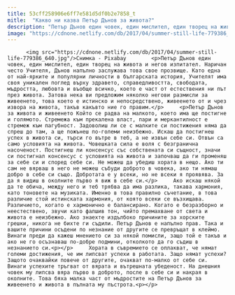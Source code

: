 ```yaml
---
title: 53cff258906e6ff7e581d5df0b2e7858_t
mitle:  "Какво ни казва Петър Дънов за живота?"
description: "Петър Дънов един човек, един мислител, един творец на живота и негов изпитател. Наричан често Учителя, Дънов напълно заслужава това свое прозвище. Като една от най-ярките и популярни личности в българската история, Учителят има своя уникален поглед върху здравето, справедливостта, свободата, мъдростта, любовта и въобще всичко, което е част от естествения ни път през живота. …"
image: "https://cdnone.netlify.com/db/2017/04/summer-still-life-779386_640.jpg"
---
```


          <img src="https://cdnone.netlify.com/db/2017/04/summer-still-life-779386_640.jpg"/>Снимка - Pixabay        <p>Петър Дънов един човек, един мислител, един творец на живота и негов изпитател. Наричан често Учителя, Дънов напълно заслужава това свое прозвище. Като една от най-ярките и популярни личности в българската история, Учителят има своя уникален поглед върху здравето, справедливостта, свободата, мъдростта, любовта и въобще всичко, което е част от естествения ни път през живота. Затова нека ви предложим няколко негови размисли за живеенето, това което е истинско и непосредствено, живеенето от и чрез извора на живота, такъв какъвто ние го правим.</p>     <p>Петър Дънов за живота и живеенето Който се радва на малкото, което има ще постигне и голямото. Стремежа към прекалена власт, пари и меркантилност е стремеж към пагубност. Задоволиш ли се с малките си постижения няма да спреш до там, а ще пожънеш по-големи неизбежно. Искаш да постигнеш успех в живота си, търси го вътре в теб, а не извън себе си. Отвън са само условията на живота. Човешката сила е воля с безгранична насоченост. Постигнеш ли консенсус със собствената си същност, значи си постигнал консенсус с условията на живота и започваш да ги променяш за себе си и според себе си. Не можеш да убедиш хората в нещо. Ако ти сам не вярваш в него не можеш събуди доброто в човека, ако ти нямаш добро в себе си също. Добротата е у всеки, но не всеки я проявява. За да я видиш в околните първо я виж в себе си.</p>     Ако искаш някой да те обича, между него и теб трябва да има разлика, такава хармония, като тоновете на музиката. Именно в това правилно съчетание, в това различие стой истинската хармония, от която всеки се възхищава. Различието, когато е хармонично е балансирано. Когато е безразборно и неестествено, звучи като фалшив тон, чийто премахване от света и живота е неизбежно. Ако знаехте издълбоко причините за хорските грешки, никога не бихте ги съдили. Петър Дънов е напълно прав. Така и вашите причини осъдени по незнание от другите се превръщат в клеймо. Винаги преди да кажеш мнението си за някой помисли, защо той е такъв и ако не го осъзнаваш по-добре подмини, отколкото да го съдиш в незнанието си.<p></p>     Хората в съвремието се оплакват, че нямат големи достижения, че им липсват успехи в работата. Защо нямат успехи? Защото очаквайки повече от другите, очакват по-малко от себе си. Винаги успехите тръгват от вярата и вътрешната убеденост. На днешния човек му липсва вяра първо в доброто, после в себе си и накрая в околните. Това бяха малка част от мъдростите на Петър Дънов за живеенето и живота в пълната му пъстрота.<p></p>        
